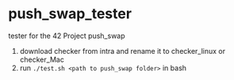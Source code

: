 # push_swap_tester
tester for the 42 Project push_swap

1. download checker from intra and rename it to checker_linux or checker_Mac
2. run `./test.sh <path to push_swap folder>` in bash
